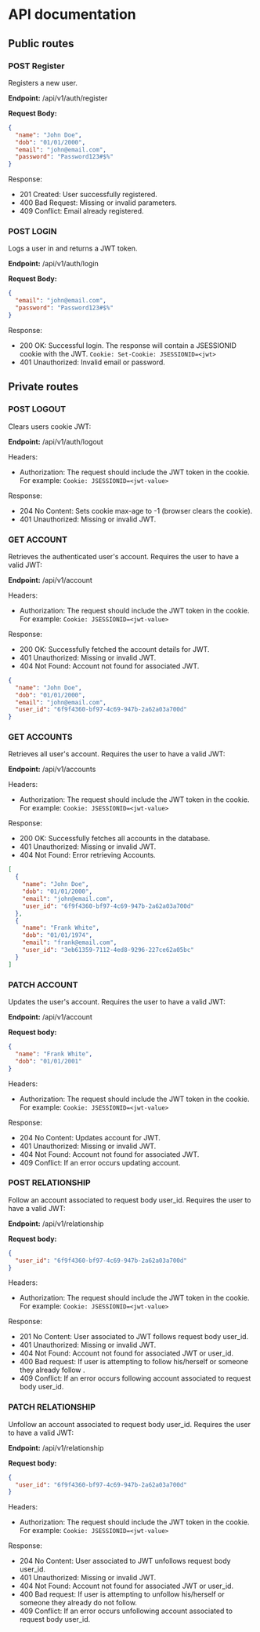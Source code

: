 # API documentation

## Public routes

### POST Register

Registers a new user.

**Endpoint:** /api/v1/auth/register

**Request Body:**

```json
{
  "name": "John Doe",
  "dob": "01/01/2000",
  "email": "john@email.com",
  "password": "Password123#$%"
}
```

Response:

- 201 Created: User successfully registered.
- 400 Bad Request: Missing or invalid parameters.
- 409 Conflict: Email already registered.

### POST LOGIN

Logs a user in and returns a JWT token.

**Endpoint:** /api/v1/auth/login

**Request Body:**

```json
{
  "email": "john@email.com",
  "password": "Password123#$%"
}
```

Response:

- 200 OK: Successful login. The response will contain a JSESSIONID cookie with the JWT.
  `Cookie: Set-Cookie: JSESSIONID=<jwt>`
- 401 Unauthorized: Invalid email or password.

## Private routes

### POST LOGOUT

Clears users cookie JWT:

**Endpoint:** /api/v1/auth/logout

Headers:

- Authorization: The request should include the JWT token in the cookie. For example:
  `Cookie: JSESSIONID=<jwt-value>`

Response:

- 204 No Content: Sets cookie max-age to -1 (browser clears the cookie).
- 401 Unauthorized: Missing or invalid JWT.

### GET ACCOUNT

Retrieves the authenticated user's account. Requires the user to have a valid JWT:

**Endpoint:** /api/v1/account

Headers:

- Authorization: The request should include the JWT token in the cookie. For example:
  `Cookie: JSESSIONID=<jwt-value>`

Response:

- 200 OK: Successfully fetched the account details for JWT.
- 401 Unauthorized: Missing or invalid JWT.
- 404 Not Found: Account not found for associated JWT.

```json
{
  "name": "John Doe",
  "dob": "01/01/2000",
  "email": "john@email.com",
  "user_id": "6f9f4360-bf97-4c69-947b-2a62a03a700d"
}
```

### GET ACCOUNTS

Retrieves all user's account. Requires the user to have a valid JWT:

**Endpoint:** /api/v1/accounts

Headers:

- Authorization: The request should include the JWT token in the cookie. For example:
  `Cookie: JSESSIONID=<jwt-value>`

Response:

- 200 OK: Successfully fetches all accounts in the database.
- 401 Unauthorized: Missing or invalid JWT.
- 404 Not Found: Error retrieving Accounts.

```json
[
  {
    "name": "John Doe",
    "dob": "01/01/2000",
    "email": "john@email.com",
    "user_id": "6f9f4360-bf97-4c69-947b-2a62a03a700d"
  },
  {
    "name": "Frank White",
    "dob": "01/01/1974",
    "email": "frank@email.com",
    "user_id": "3eb61359-7112-4ed8-9296-227ce62a05bc"
  }
]
```

### PATCH ACCOUNT

Updates the user's account. Requires the user to have a valid JWT:

**Endpoint:** /api/v1/account

**Request body:**

```json
{
  "name": "Frank White",
  "dob": "01/01/2001"
}
```

Headers:

- Authorization: The request should include the JWT token in the cookie. For example:
  `Cookie: JSESSIONID=<jwt-value>`

Response:

- 204 No Content: Updates account for JWT.
- 401 Unauthorized: Missing or invalid JWT.
- 404 Not Found: Account not found for associated JWT.
- 409 Conflict: If an error occurs updating account.

### POST RELATIONSHIP

Follow an account associated to request body user_id. Requires the user to have a valid JWT:

**Endpoint:** /api/v1/relationship

**Request body:**

```json
{
  "user_id": "6f9f4360-bf97-4c69-947b-2a62a03a700d"
}
```

Headers:

- Authorization: The request should include the JWT token in the cookie. For example:
  `Cookie: JSESSIONID=<jwt-value>`

Response:

- 201 No Content: User associated to JWT follows request body user_id.
- 401 Unauthorized: Missing or invalid JWT.
- 404 Not Found: Account not found for associated JWT or user_id.
- 400 Bad request: If user is attempting to follow his/herself or someone they already follow .
- 409 Conflict: If an error occurs following account associated to request body user_id.

### PATCH RELATIONSHIP

Unfollow an account associated to request body user_id. Requires the user to have a valid JWT:

**Endpoint:** /api/v1/relationship

**Request body:**

```json
{
  "user_id": "6f9f4360-bf97-4c69-947b-2a62a03a700d"
}
```

Headers:

- Authorization: The request should include the JWT token in the cookie. For example:
  `Cookie: JSESSIONID=<jwt-value>`

Response:

- 204 No Content: User associated to JWT unfollows request body user_id.
- 401 Unauthorized: Missing or invalid JWT.
- 404 Not Found: Account not found for associated JWT or user_id.
- 400 Bad request: If user is attempting to unfollow his/herself or someone they already do not follow.
- 409 Conflict: If an error occurs unfollowing account associated to request body user_id.
